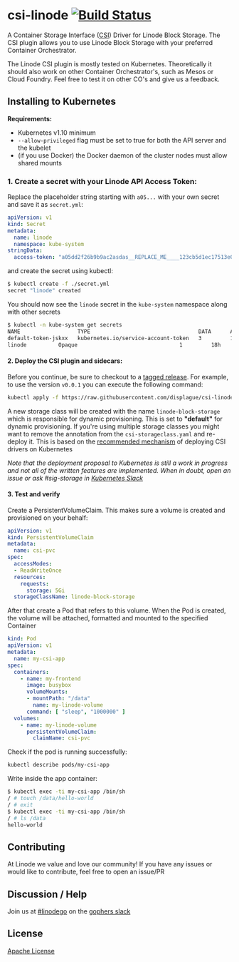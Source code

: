 # csi-linode [![Build Status](https://travis-ci.org/displague/csi-linode.svg?branch=master)](https://travis-ci.org/displague/csi-linode)

A Container Storage Interface ([CSI](https://github.com/container-storage-interface/spec)) Driver for Linode Block Storage. The CSI plugin allows you to use Linode Block Storage with your preferred Container Orchestrator.

The Linode CSI plugin is mostly tested on Kubernetes. Theoretically it
should also work on other Container Orchestrator's, such as Mesos or
Cloud Foundry. Feel free to test it on other CO's and give us a feedback.

## Installing to Kubernetes

**Requirements:**

* Kubernetes v1.10 minimum
* `--allow-privileged` flag must be set to true for both the API server and the kubelet
* (if you use Docker) the Docker daemon of the cluster nodes must allow shared mounts

### 1. Create a secret with your Linode API Access Token:

Replace the placeholder string starting with `a05...` with your own secret and
save it as `secret.yml`: 

```yaml
apiVersion: v1
kind: Secret
metadata:
  name: linode
  namespace: kube-system
stringData:
  access-token: "a05dd2f26b9b9ac2asdas__REPLACE_ME____123cb5d1ec17513e06da"
```

and create the secret using kubectl:

```sh
$ kubectl create -f ./secret.yml
secret "linode" created
```

You should now see the `linode` secret in the `kube-system` namespace along with other secrets

```sh
$ kubectl -n kube-system get secrets
NAME                  TYPE                                  DATA      AGE
default-token-jskxx   kubernetes.io/service-account-token   3         18h
linode          Opaque                                1         18h
```

#### 2. Deploy the CSI plugin and sidecars:

Before you continue, be sure to checkout to a [tagged
release](https://github.com/displague/csi-linode/releases). For
example, to use the version `v0.0.1` you can execute the following command:

```sh
kubectl apply -f https://raw.githubusercontent.com/displague/csi-linode/master/deploy/kubernetes/releases/csi-linode-v0.0.1.yaml
```

A new storage class will be created with the name `linode-block-storage` which is
responsible for dynamic provisioning. This is set to **"default"** for dynamic
provisioning. If you're using multiple storage classes you might want to remove
the annotation from the `csi-storageclass.yaml` and re-deploy it. This is
based on the [recommended mechanism](https://github.com/kubernetes/community/blob/master/contributors/design-proposals/storage/container-storage-interface.md#recommended-mechanism-for-deploying-csi-drivers-on-kubernetes) of deploying CSI drivers on Kubernetes

*Note that the deployment proposal to Kubernetes is still a work in progress and not all of the written
features are implemented. When in doubt, open an issue or ask #sig-storage in [Kubernetes Slack](http://slack.k8s.io)*

#### 3. Test and verify

Create a PersistentVolumeClaim. This makes sure a volume is created and provisioned on your behalf:

```yaml
apiVersion: v1
kind: PersistentVolumeClaim
metadata:
  name: csi-pvc
spec:
  accessModes:
  - ReadWriteOnce
  resources:
    requests:
      storage: 5Gi
  storageClassName: linode-block-storage
```

After that create a Pod that refers to this volume. When the Pod is created, the volume will be attached, formatted and mounted to the specified Container

```yaml
kind: Pod
apiVersion: v1
metadata:
  name: my-csi-app
spec:
  containers:
    - name: my-frontend
      image: busybox
      volumeMounts:
      - mountPath: "/data"
        name: my-linode-volume
      command: [ "sleep", "1000000" ]
  volumes:
    - name: my-linode-volume
      persistentVolumeClaim:
        claimName: csi-pvc
```

Check if the pod is running successfully:

```sh
kubectl describe pods/my-csi-app
```

Write inside the app container:

```sh
$ kubectl exec -ti my-csi-app /bin/sh
/ # touch /data/hello-world
/ # exit
$ kubectl exec -ti my-csi-app /bin/sh
/ # ls /data
hello-world
```

## Contributing

At Linode we value and love our community! If you have any issues or
would like to contribute, feel free to open an issue/PR

## Discussion / Help

Join us at [#linodego](https://gophers.slack.com/messages/CAG93EB2S) on the [gophers slack](https://gophers.slack.com)

## License

[Apache License](LICENSE)
